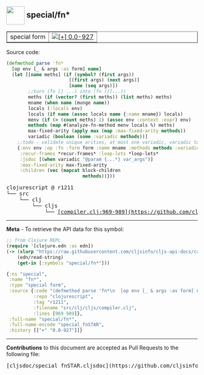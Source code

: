 ## <img width="48px" valign="middle" src="http://i.imgur.com/Hi20huC.png"> special/fn\*

 <table border="1">
<tr>

<td>special form</td>
<td><a href="https://github.com/cljsinfo/cljs-api-docs/tree/0.0-927"><img valign="middle" alt="[+] 0.0-927" src="https://img.shields.io/badge/+-0.0--927-lightgrey.svg"></a> </td>
</tr>
</table>






Source code:

```clj
(defmethod parse 'fn*
  [op env [_ & args :as form] name]
  (let [[name meths] (if (symbol? (first args))
                       [(first args) (next args)]
                       [name (seq args)])
        ;;turn (fn [] ...) into (fn ([]...))
        meths (if (vector? (first meths)) (list meths) meths)
        mname (when name (munge name))
        locals (:locals env)
        locals (if name (assoc locals name {:name mname}) locals)
        menv (if (> (count meths) 1) (assoc env :context :expr) env)
        methods (map #(analyze-fn-method menv locals %) meths)
        max-fixed-arity (apply max (map :max-fixed-arity methods))
        variadic (boolean (some :variadic methods))]
    ;;todo - validate unique arities, at most one variadic, variadic takes max required args
    {:env env :op :fn :form form :name mname :methods methods :variadic variadic
     :recur-frames *recur-frames* :loop-lets *loop-lets*
     :jsdoc [(when variadic "@param {...*} var_args")]
     :max-fixed-arity max-fixed-arity
     :children (vec (mapcat block-children
                            methods))}))
```

 <pre>
clojurescript @ r1211
└── src
    └── clj
        └── cljs
            └── <ins>[compiler.clj:969-989](https://github.com/clojure/clojurescript/blob/r1211/src/clj/cljs/compiler.clj#L969-L989)</ins>
</pre>


---

__Meta__ - To retrieve the API data for this symbol:

```clj
;; from Clojure REPL
(require '[clojure.edn :as edn])
(-> (slurp "https://raw.githubusercontent.com/cljsinfo/cljs-api-docs/catalog/cljs-api.edn")
    (edn/read-string)
    (get-in [:symbols "special/fn*"]))
```

```clj
{:ns "special",
 :name "fn*",
 :type "special form",
 :source {:code "(defmethod parse 'fn*\n  [op env [_ & args :as form] name]\n  (let [[name meths] (if (symbol? (first args))\n                       [(first args) (next args)]\n                       [name (seq args)])\n        ;;turn (fn [] ...) into (fn ([]...))\n        meths (if (vector? (first meths)) (list meths) meths)\n        mname (when name (munge name))\n        locals (:locals env)\n        locals (if name (assoc locals name {:name mname}) locals)\n        menv (if (> (count meths) 1) (assoc env :context :expr) env)\n        methods (map #(analyze-fn-method menv locals %) meths)\n        max-fixed-arity (apply max (map :max-fixed-arity methods))\n        variadic (boolean (some :variadic methods))]\n    ;;todo - validate unique arities, at most one variadic, variadic takes max required args\n    {:env env :op :fn :form form :name mname :methods methods :variadic variadic\n     :recur-frames *recur-frames* :loop-lets *loop-lets*\n     :jsdoc [(when variadic \"@param {...*} var_args\")]\n     :max-fixed-arity max-fixed-arity\n     :children (vec (mapcat block-children\n                            methods))}))",
          :repo "clojurescript",
          :tag "r1211",
          :filename "src/clj/cljs/compiler.clj",
          :lines [969 989]},
 :full-name "special/fn*",
 :full-name-encode "special_fnSTAR",
 :history [["+" "0.0-927"]]}

```

---

__Contributions__ to this document are accepted as Pull Requests to the following file:

 <pre>
[cljsdoc/special_fnSTAR.cljsdoc](https://github.com/cljsinfo/cljs-api-docs/blob/master/cljsdoc/special_fnSTAR.cljsdoc)
</pre>

